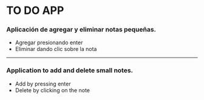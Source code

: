# TO DO APP

### Aplicación de agregar y eliminar notas pequeñas.

- Agregar presionando enter
- Eliminar dando clic sobre la nota

---

### Application to add and delete small notes.

- Add by pressing enter
- Delete by clicking on the note
